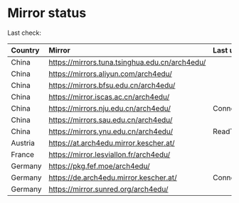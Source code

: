 <script src="./time.js"></script>
# Mirror status
Last check: <script type="text/javascript">localize(1685009946.4132698);</script>

|Country|Mirror|Last update|
|:------|:-----|:----------|
|China|https://mirrors.tuna.tsinghua.edu.cn/arch4edu/|<script type="text/javascript">localize(1684996333);</script>|
|China|https://mirrors.aliyun.com/arch4edu/|<script type="text/javascript">localize(1684953140);</script>|
|China|https://mirrors.bfsu.edu.cn/arch4edu/|<script type="text/javascript">localize(1684953140);</script>|
|China|https://mirror.iscas.ac.cn/arch4edu/|<script type="text/javascript">localize(1684996333);</script>|
|China|https://mirrors.nju.edu.cn/arch4edu/|ConnectTimeout|
|China|https://mirrors.sau.edu.cn/arch4edu/|<script type="text/javascript">localize(1673850842);</script>|
|China|https://mirrors.ynu.edu.cn/arch4edu/|ReadTimeout|
|Austria|https://at.arch4edu.mirror.kescher.at/|<script type="text/javascript">localize(1684953140);</script>|
|France|https://mirror.lesviallon.fr/arch4edu/|<script type="text/javascript">localize(1684953140);</script>|
|Germany|https://pkg.fef.moe/arch4edu/|<script type="text/javascript">localize(1684953140);</script>|
|Germany|https://de.arch4edu.mirror.kescher.at/|ConnectTimeout|
|Germany|https://mirror.sunred.org/arch4edu/|<script type="text/javascript">localize(1684953140);</script>|

<script src="./tablefilter/tablefilter.js"></script>
<script src="./table.js"></script>